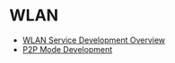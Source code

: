 # WLAN<!--wlan-->

  - [WLAN Service Development Overview](wlan-overview.md)
  - [P2P Mode Development](p2p-development-guide.md)
